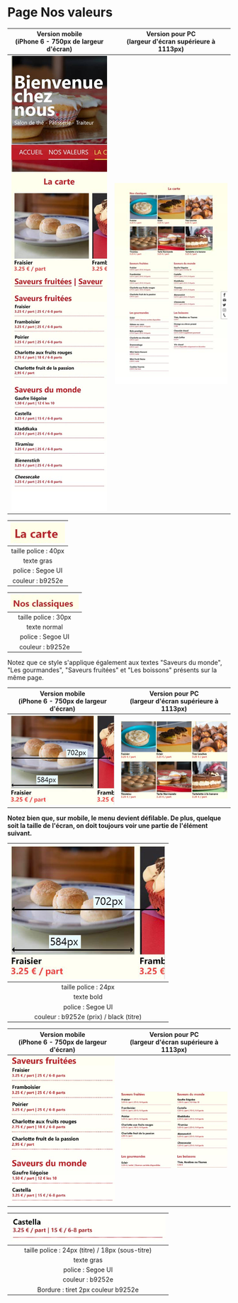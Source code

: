 # Page Nos valeurs

| Version mobile <br />(iPhone 6 - 750px de largeur d'écran) | Version pour PC <br />(largeur d'écran supérieure à 1113px) |
| :--------------------------------------------------------: | :---------------------------------------------------------: |
|        ![](./_sources/images/mini/mobile-carte.jpg)        |          ![](./_sources/images/mini/pc-carte.jpg)           |

| ![](./_sources/images/mise-en-page/la-carte-titre.jpg) |
| :----------------------------------------------------: |
|                  taille police : 40px                  |
|                       texte gras                       |
|                   police : Segoe UI                    |
|                    couleur : b9252e                    |

| ![](./_sources/images/mise-en-page/nos-classiques.jpg) |
| :----------------------------------------------------: |
|                  taille police : 30px                  |
|                      texte normal                      |
|                   police : Segoe UI                    |
|                    couleur : b9252e                    |

Notez que ce style s'applique également aux textes "Saveurs du monde", "Les gourmandes", "Saveurs fruitées" et "Les boissons" présents sur la même page.

|   Version mobile <br />(iPhone 6 - 750px de largeur d'écran)   | Version pour PC <br />(largeur d'écran supérieure à 1113px) |
| :------------------------------------------------------------: | :---------------------------------------------------------: |
| ![](./_sources/images/mise-en-page/mobile-menu-classiques.jpg) | ![](./_sources/images/mise-en-page/pc-menu-classiques.jpg)  |

**Notez bien que, sur mobile, le menu devient défilable. De plus, quelque soit la taille de l'écran, on doit toujours voir une partie de l'élément suivant.**

| ![](./_sources/images/mise-en-page/mobile-menu-classiques.jpg) |
| :------------------------------------------------------------: |
|                      taille police : 24px                      |
|                           texte bold                           |
|                       police : Segoe UI                        |
|            couleur : b9252e (prix) / black (titre)             |

| Version mobile <br />(iPhone 6 - 750px de largeur d'écran) | Version pour PC <br />(largeur d'écran supérieure à 1113px) |
| :--------------------------------------------------------: | :---------------------------------------------------------: |
|    ![](./_sources/images/mise-en-page/mobile-menu.jpg)     |       ![](./_sources/images/mise-en-page/pc-menu.jpg)       |

| ![](./_sources/images/mise-en-page/element-menu.jpg) |
| :--------------------------------------------------: |
|   taille police : 24px (titre) / 18px (sous-titre)   |
|                      texte gras                      |
|                  police : Segoe UI                   |
|                   couleur : b9252e                   |
|          Bordure : tiret 2px couleur b9252e          |
